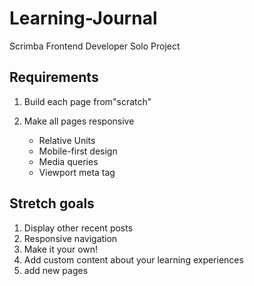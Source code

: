 
# Learning-Journal

 Scrimba Frontend Developer Solo Project

 ## Requirements

 1. Build each page from"scratch"
 
 2. Make all pages responsive

    - Relative Units
    - Mobile-first design
    - Media queries
    - Viewport meta tag

## Stretch goals

1. Display other recent posts
2. Responsive navigation
3. Make it your own!
4. Add custom content about your learning experiences
5. add new pages

